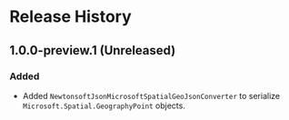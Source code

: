 # Release History

## 1.0.0-preview.1 (Unreleased)

### Added

- Added `NewtonsoftJsonMicrosoftSpatialGeoJsonConverter` to serialize `Microsoft.Spatial.GeographyPoint` objects.
